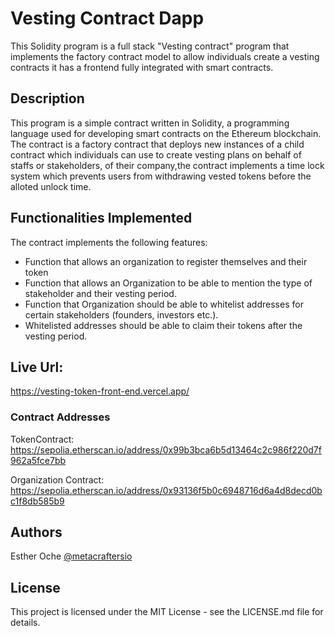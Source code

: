 # Vesting Contract Dapp

This Solidity program is a full stack "Vesting contract" program that implements the factory contract model to allow individuals create a vesting contracts it has a frontend fully integrated with smart contracts.

## Description

This program is a simple contract written in Solidity, a programming language used for developing smart contracts on the Ethereum blockchain. The contract is a factory contract that deploys new instances of a child contract which individuals can use to create vesting plans on behalf of staffs or stakeholders, of their company,the contract implements a time lock system which prevents users from withdrawing vested tokens before the alloted unlock time.

## Functionalities Implemented

The contract implements the following features:

- Function that allows an organization to register themselves and their token
- Function that allows an Organization to be able to mention the type of stakeholder and their vesting period.
- Function that Organization should be able to whitelist addresses for certain stakeholders (founders, investors etc.).
- Whitelisted addresses should be able to claim their tokens after the vesting period.

## Live Url:



https://vesting-token-front-end.vercel.app/

### Contract Addresses

TokenContract:
https://sepolia.etherscan.io/address/0x99b3bca6b5d13464c2c986f220d7f962a5fce7bb

Organization Contract:
https://sepolia.etherscan.io/address/0x93136f5b0c6948716d6a4d8decd0bc1f8db585b9

## Authors
Esther Oche
[@metacraftersio](https://twitter.com/Estheroche1)

## License

This project is licensed under the MIT License - see the LICENSE.md file for details.
